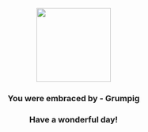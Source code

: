 <p align="center">
    <img src="https://raw.githubusercontent.com/PokeAPI/sprites/master/sprites/pokemon/326.png" width="150" height="150">
</p>
<h3 align="center">You were embraced by - <b>Grumpig</b></h3>
<h3 align="center">Have a wonderful day!</h3>

